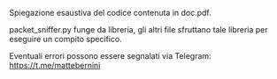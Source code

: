 Spiegazione esaustiva del codice contenuta in doc.pdf.

packet_sniffer.py funge da libreria, gli altri file sfruttano tale libreria per eseguire un compito specifico.

Eventuali errori possono essere segnalati via Telegram: https://t.me/mattebernini

